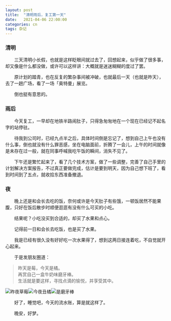 ```yaml
---
layout: post
title:  "清明雨后，复工第一天"
date:   2021-04-06 22:00:00
categories: cn
tags: 杂记
---
```



### 清明

&emsp;&emsp;三天清明小长假，也就是这样眨眼间就过去了，回想起来，似乎做了很多事，却又像是什么都没做，或许可以这样讲：大概就是迷迷糊糊的度过了罢。

&emsp;&emsp;原计划的踏青，也在反复的繁杂事间被冲破，也就最后一天（也就是昨天），去了一趟广场，看了一场「奥特曼」展览。

&emsp;&emsp;倒也挺有意思的。

### 雨后

&emsp;&emsp;今天复工，一早却在地铁半路闹肚子，只得急匆匆地在一个现在已经记不起名字的站停驻。

&emsp;&emsp;待我到公司时，已经九点半之后，具体时间倒是忘记了，想到自己上午也没有什么事，倒也就没有什么罪恶感，坐在电脑面前，折腾了一会儿，上午的时间就像是未存在过一般，就在同事呼喊我吃午饭的瞬间，消失不见了。

&emsp;&emsp;下午还是繁忙起来了，看了几个技术方案，做了一些调整，完善了自己手里的计划解决方案报告，不过真正要做完成，估计是要到明天，因为自己想下班了，看到时间到了五点，就收拾东西准备撤退。

### 夜

&emsp;&emsp;晚上还是和会长去吃的饭，奈何或许是今天肚子有些饿，一顿饭居然不能果腹，只好在饭后散步时顺便逛逛有没有什么可买的小吃。

&emsp;&emsp;结果呢？小吃没买到合适的，却买了水果和点心。

&emsp;&emsp;记得前一日和会长去吃饭，也是买了水果。

&emsp;&emsp;我是已经有很久没有好好吃一次水果得了，想到这两日接连着吃，不自觉就开心起来。

&emsp;&emsp;于是发朋友圈道：

> 昨天是莓，今天是橘。<br>
> 再赏自己一盒牛奶味磨牙棒。<br>
> 生活就是要这样，寻找点滴的愉悦，并享受其中。

![昨夜草莓](https://farm.tzcafe.com/media_attachments/files/106/018/994/554/510/191/small/ede3dbcc93b6ff20.png)![今夜丑橘](https://farm.tzcafe.com/media_attachments/files/106/018/994/304/182/011/small/82956cc0c5d4f380.png)![是磨牙棒](https://farm.tzcafe.com/media_attachments/files/106/018/994/656/616/879/small/059633c28676f804.png)

&emsp;&emsp;好了，睡觉吧，今天的流水账，算是就这样了。

&emsp;&emsp;晚安，好梦。